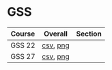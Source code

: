 # GSS

| Course | Overall | Section |
| ------ | ------- | ------- |
| GSS 22 | [csv](https://github.com/UCSD-Historical-Enrollment-Data/2025Winter/blob/main/overall/GSS%2022.csv), [png](https://raw.githubusercontent.com/UCSD-Historical-Enrollment-Data/2025Winter/main/plot_overall/GSS%2022.png) |  |
| GSS 27 | [csv](https://github.com/UCSD-Historical-Enrollment-Data/2025Winter/blob/main/overall/GSS%2027.csv), [png](https://raw.githubusercontent.com/UCSD-Historical-Enrollment-Data/2025Winter/main/plot_overall/GSS%2027.png) |  |
